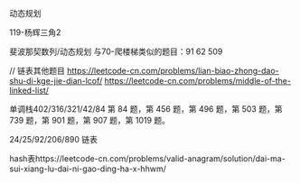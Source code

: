 
动态规划

119-杨辉三角2

斐波那契数列/动态规划
与70-爬楼梯类似的题目：91 62 509


// 链表其他题目
https://leetcode-cn.com/problems/lian-biao-zhong-dao-shu-di-kge-jie-dian-lcof/
https://leetcode-cn.com/problems/middle-of-the-linked-list/


单调栈402/316/321/42/84  第 84 题，第 456 题，第 496 题，第 503 题，第 739 题，第 901 题，第 907 题，第 1019 题。

24/25/92/206/890 链表

hash表https://leetcode-cn.com/problems/valid-anagram/solution/dai-ma-sui-xiang-lu-dai-ni-gao-ding-ha-x-hhwm/